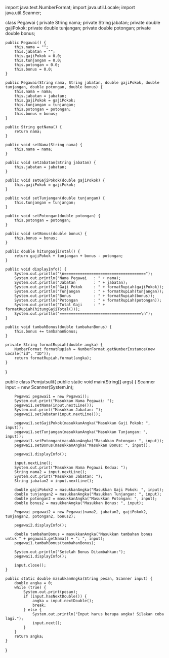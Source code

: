 import java.text.NumberFormat;
import java.util.Locale;
import java.util.Scanner;

class Pegawai {
    private String nama;
    private String jabatan;
    private double gajiPokok;
    private double tunjangan;
    private double potongan;
    private double bonus;

    public Pegawai() {
        this.nama = "";
        this.jabatan = "";
        this.gajiPokok = 0.0;
        this.tunjangan = 0.0;
        this.potongan = 0.0;
        this.bonus = 0.0;
    }

    public Pegawai(String nama, String jabatan, double gajiPokok, double tunjangan, double potongan, double bonus) {
        this.nama = nama;
        this.jabatan = jabatan;
        this.gajiPokok = gajiPokok;
        this.tunjangan = tunjangan;
        this.potongan = potongan;
        this.bonus = bonus;
    }

    public String getNama() {
        return nama;
    }

    public void setNama(String nama) {
        this.nama = nama;
    }

    public void setJabatan(String jabatan) {
        this.jabatan = jabatan;
    }

    public void setGajiPokok(double gajiPokok) {
        this.gajiPokok = gajiPokok;
    }

    public void setTunjangan(double tunjangan) {
        this.tunjangan = tunjangan;
    }

    public void setPotongan(double potongan) {
        this.potongan = potongan;
    }

    public void setBonus(double bonus) {
        this.bonus = bonus;
    }

    public double hitungGajiTotal() {
        return gajiPokok + tunjangan + bonus - potongan;
    }

    public void displayInfo() {
        System.out.println("\n====================================");
        System.out.println("Nama Pegawai   : " + nama);
        System.out.println("Jabatan        : " + jabatan);
        System.out.println("Gaji Pokok     : " + formatRupiah(gajiPokok));
        System.out.println("Tunjangan      : " + formatRupiah(tunjangan));
        System.out.println("Bonus          : " + formatRupiah(bonus));
        System.out.println("Potongan       : " + formatRupiah(potongan));
        System.out.println("Total Gaji     : " + formatRupiah(hitungGajiTotal()));
        System.out.println("====================================\n");
    }

    public void tambahBonus(double tambahanBonus) {
        this.bonus += tambahanBonus;
    }

    private String formatRupiah(double angka) {
        NumberFormat formatRupiah = NumberFormat.getNumberInstance(new Locale("id", "ID"));
        return formatRupiah.format(angka);
    }
}

public class Pemjutsulit{
    public static void main(String[] args) {
        Scanner input = new Scanner(System.in);

        Pegawai pegawai1 = new Pegawai();
        System.out.print("Masukkan Nama Pegawai: ");
        pegawai1.setNama(input.nextLine());
        System.out.print("Masukkan Jabatan: ");
        pegawai1.setJabatan(input.nextLine());

        pegawai1.setGajiPokok(masukkanAngka("Masukkan Gaji Pokok: ", input));
        pegawai1.setTunjangan(masukkanAngka("Masukkan Tunjangan: ", input));
        pegawai1.setPotongan(masukkanAngka("Masukkan Potongan: ", input));
        pegawai1.setBonus(masukkanAngka("Masukkan Bonus: ", input));

        pegawai1.displayInfo();

        input.nextLine();
        System.out.print("Masukkan Nama Pegawai Kedua: ");
        String nama2 = input.nextLine();
        System.out.print("Masukkan Jabatan: ");
        String jabatan2 = input.nextLine();

        double gajiPokok2 = masukkanAngka("Masukkan Gaji Pokok: ", input);
        double tunjangan2 = masukkanAngka("Masukkan Tunjangan: ", input);
        double potongan2 = masukkanAngka("Masukkan Potongan: ", input);
        double bonus2 = masukkanAngka("Masukkan Bonus: ", input);

        Pegawai pegawai2 = new Pegawai(nama2, jabatan2, gajiPokok2, tunjangan2, potongan2, bonus2);

        pegawai2.displayInfo();

        double tambahanBonus = masukkanAngka("Masukkan tambahan bonus untuk " + pegawai1.getNama() + ": ", input);
        pegawai1.tambahBonus(tambahanBonus);

        System.out.println("Setelah Bonus Ditambahkan:");
        pegawai1.displayInfo();

        input.close();
    }

    public static double masukkanAngka(String pesan, Scanner input) {
        double angka = 0;
        while (true) {
            System.out.print(pesan);
            if (input.hasNextDouble()) {
                angka = input.nextDouble();
                break;
            } else {
                System.out.println("Input harus berupa angka! Silakan coba lagi.");
                input.next();
            }
        }
        return angka;
    }
}
